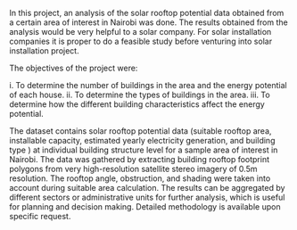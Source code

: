 In this project, an analysis of the solar rooftop potential data obtained from a certain area of interest in Nairobi was done. The results obtained from the analysis would be very helpful to a solar company.
For solar installation companies it is proper to do a feasible study before venturing into solar installation project. 

The objectives of the project were:

i. To determine the number of buildings in the area and the energy potential of each house.
ii. To determine the types of buildings in the area.
iii. To determine how the different building characteristics affect the energy potential.

The dataset contains solar rooftop potential data (suitable rooftop area, installable capacity, estimated yearly electricity generation, and building type ) at individual building structure level for a sample area of interest in Nairobi. The data was gathered by extracting building rooftop footprint polygons from very high-resolution satellite stereo imagery of 0.5m resolution. The rooftop angle, obstruction, and shading were taken into account during suitable area calculation. The results can be aggregated by different sectors or administrative units for further analysis, which is useful for planning and decision making. Detailed methodology is available upon specific request.
